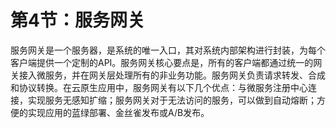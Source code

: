 # 第4节：服务网关

服务网关是一个服务器，是系统的唯一入口，其对系统内部架构进行封装，为每个客户端提供一个定制的API。服务网关核心要点是，所有的客户端都通过统一的网关接入微服务，并在网关层处理所有的非业务功能。服务网关负责请求转发、合成和协议转换。在云原生应用中，服务网关有以下几个优点：与微服务注册中心连接，实现服务无感知扩缩；服务网关对于无法访问的服务，可以做到自动熔断；方便的实现应用的蓝绿部署、金丝雀发布或A/B发布。